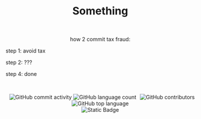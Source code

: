 <h1 align="center"> 
  Something
</h1>
<p align="center">
<!--   <img style="border-radius: 100px;" width="400px" height="300px" src="https://media.newyorker.com/photos/59095bb86552fa0be682d9d0/master/pass/Monkey-Selfie.jpg"></img> -->
</p>
<br>
<p align="center">  
  how 2 commit tax fraud:
  
  step 1: avoid tax
  
  step 2: ???
  
  step 4: done
</p>
<br>
<p align="center">
  <img alt="GitHub commit activity" src="https://img.shields.io/github/commit-activity/w/epic-person-on/Something"> <img style="float:right" alt="GitHub contributors" src="https://img.shields.io/github/contributors/epic-person-on/Something"> <img alt="GitHub language count" src="https://img.shields.io/github/languages/count/epic-person-on/Something"> <img alt="GitHub top language" src="https://img.shields.io/github/languages/top/epic-person-on/Something">
  <br>
  <img alt="Static Badge" src="https://img.shields.io/badge/Achievements-1250_Commits!-gold">
</p>




